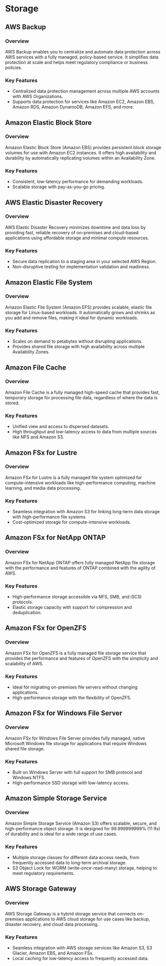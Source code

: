 # Storage

## AWS Backup

### Overview
AWS Backup enables you to centralize and automate data protection across AWS services with a fully managed, policy-based service. It simplifies data protection at scale and helps meet regulatory compliance or business policies.

### Key Features
- Centralized data protection management across multiple AWS accounts with AWS Organizations.
- Supports data protection for services like Amazon EC2, Amazon EBS, Amazon RDS, Amazon DynamoDB, Amazon EFS, and more.

## Amazon Elastic Block Store

### Overview
Amazon Elastic Block Store (Amazon EBS) provides persistent block storage volumes for use with Amazon EC2 instances. It offers high availability and durability by automatically replicating volumes within an Availability Zone.

### Key Features
- Consistent, low-latency performance for demanding workloads.
- Scalable storage with pay-as-you-go pricing.

## AWS Elastic Disaster Recovery

### Overview
AWS Elastic Disaster Recovery minimizes downtime and data loss by providing fast, reliable recovery of on-premises and cloud-based applications using affordable storage and minimal compute resources.

### Key Features
- Secure data replication to a staging area in your selected AWS Region.
- Non-disruptive testing for implementation validation and readiness.

## Amazon Elastic File System

### Overview
Amazon Elastic File System (Amazon EFS) provides scalable, elastic file storage for Linux-based workloads. It automatically grows and shrinks as you add and remove files, making it ideal for dynamic workloads.

### Key Features
- Scales on demand to petabytes without disrupting applications.
- Provides shared file storage with high availability across multiple Availability Zones.

## Amazon File Cache

### Overview
Amazon File Cache is a fully managed high-speed cache that provides fast, temporary storage for processing file data, regardless of where the data is stored.

### Key Features
- Unified view and access to dispersed datasets.
- High throughput and low-latency access to data from multiple sources like NFS and Amazon S3.

## Amazon FSx for Lustre

### Overview
Amazon FSx for Lustre is a fully managed file system optimized for compute-intensive workloads like high-performance computing, machine learning, and media data processing.

### Key Features
- Seamless integration with Amazon S3 for linking long-term data storage with high-performance file systems.
- Cost-optimized storage for compute-intensive workloads.

## Amazon FSx for NetApp ONTAP

### Overview
Amazon FSx for NetApp ONTAP offers fully managed NetApp file storage with the performance and features of ONTAP combined with the agility of AWS.

### Key Features
- High-performance storage accessible via NFS, SMB, and iSCSI protocols.
- Elastic storage capacity with support for compression and deduplication.

## Amazon FSx for OpenZFS

### Overview
Amazon FSx for OpenZFS is a fully managed file storage service that provides the performance and features of OpenZFS with the simplicity and scalability of AWS.

### Key Features
- Ideal for migrating on-premises file servers without changing applications.
- High-performance storage with the flexibility of OpenZFS.

## Amazon FSx for Windows File Server

### Overview
Amazon FSx for Windows File Server provides fully managed, native Microsoft Windows file storage for applications that require Windows shared file storage.

### Key Features
- Built on Windows Server with full support for SMB protocol and Windows NTFS.
- High-performance SSD storage with low-latency access.

## Amazon Simple Storage Service

### Overview
Amazon Simple Storage Service (Amazon S3) offers scalable, secure, and high-performance object storage. It is designed for 99.999999999% (11 9s) of durability and is ideal for a wide range of use cases.

### Key Features
- Multiple storage classes for different data access needs, from frequently accessed data to long-term archival storage.
- S3 Object Lock for WORM (write-once-read-many) storage, helping to meet regulatory requirements.

## AWS Storage Gateway

### Overview
AWS Storage Gateway is a hybrid storage service that connects on-premises applications to AWS cloud storage for use cases like backup, disaster recovery, and cloud data processing.

### Key Features
- Seamless integration with AWS storage services like Amazon S3, S3 Glacier, Amazon EBS, and Amazon FSx.
- Local caching for low-latency access to frequently accessed data.

